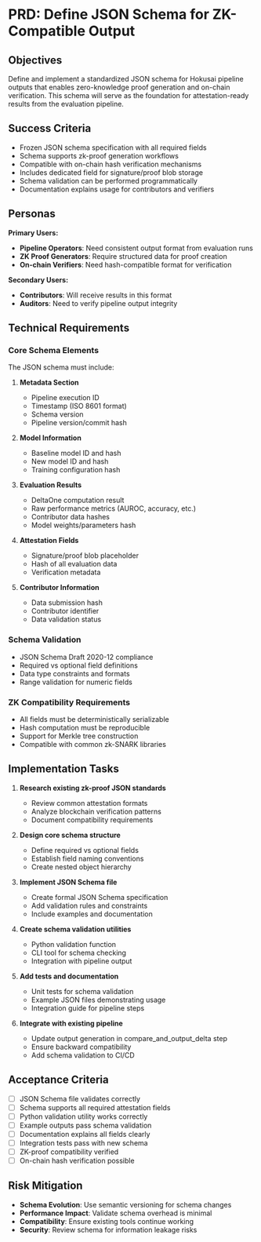 # PRD: Define JSON Schema for ZK-Compatible Output

## Objectives

Define and implement a standardized JSON schema for Hokusai pipeline outputs that enables zero-knowledge proof generation and on-chain verification. This schema will serve as the foundation for attestation-ready results from the evaluation pipeline.

## Success Criteria

- Frozen JSON schema specification with all required fields
- Schema supports zk-proof generation workflows
- Compatible with on-chain hash verification mechanisms
- Includes dedicated field for signature/proof blob storage
- Schema validation can be performed programmatically
- Documentation explains usage for contributors and verifiers

## Personas

**Primary Users:**
- **Pipeline Operators**: Need consistent output format from evaluation runs
- **ZK Proof Generators**: Require structured data for proof creation
- **On-chain Verifiers**: Need hash-compatible format for verification

**Secondary Users:**
- **Contributors**: Will receive results in this format
- **Auditors**: Need to verify pipeline output integrity

## Technical Requirements

### Core Schema Elements

The JSON schema must include:

1. **Metadata Section**
   - Pipeline execution ID
   - Timestamp (ISO 8601 format)
   - Schema version
   - Pipeline version/commit hash

2. **Model Information**
   - Baseline model ID and hash
   - New model ID and hash
   - Training configuration hash

3. **Evaluation Results**
   - DeltaOne computation result
   - Raw performance metrics (AUROC, accuracy, etc.)
   - Contributor data hashes
   - Model weights/parameters hash

4. **Attestation Fields**
   - Signature/proof blob placeholder
   - Hash of all evaluation data
   - Verification metadata

5. **Contributor Information**
   - Data submission hash
   - Contributor identifier
   - Data validation status

### Schema Validation

- JSON Schema Draft 2020-12 compliance
- Required vs optional field definitions
- Data type constraints and formats
- Range validation for numeric fields

### ZK Compatibility Requirements

- All fields must be deterministically serializable
- Hash computation must be reproducible
- Support for Merkle tree construction
- Compatible with common zk-SNARK libraries

## Implementation Tasks

1. **Research existing zk-proof JSON standards**
   - Review common attestation formats
   - Analyze blockchain verification patterns
   - Document compatibility requirements

2. **Design core schema structure**
   - Define required vs optional fields
   - Establish field naming conventions
   - Create nested object hierarchy

3. **Implement JSON Schema file**
   - Create formal JSON Schema specification
   - Add validation rules and constraints
   - Include examples and documentation

4. **Create schema validation utilities**
   - Python validation function
   - CLI tool for schema checking
   - Integration with pipeline output

5. **Add tests and documentation**
   - Unit tests for schema validation
   - Example JSON files demonstrating usage
   - Integration guide for pipeline steps

6. **Integrate with existing pipeline**
   - Update output generation in compare_and_output_delta step
   - Ensure backward compatibility
   - Add schema validation to CI/CD

## Acceptance Criteria

- [ ] JSON Schema file validates correctly
- [ ] Schema supports all required attestation fields
- [ ] Python validation utility works correctly
- [ ] Example outputs pass schema validation
- [ ] Documentation explains all fields clearly
- [ ] Integration tests pass with new schema
- [ ] ZK-proof compatibility verified
- [ ] On-chain hash verification possible

## Risk Mitigation

- **Schema Evolution**: Use semantic versioning for schema changes
- **Performance Impact**: Validate schema overhead is minimal
- **Compatibility**: Ensure existing tools continue working
- **Security**: Review schema for information leakage risks